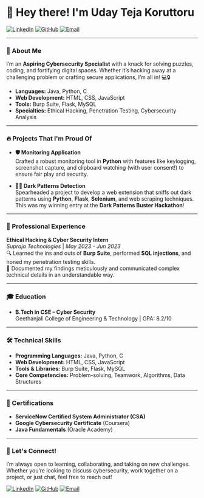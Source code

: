 # 👋 Hey there! I'm Uday Teja Koruttoru

[![LinkedIn](https://img.shields.io/badge/LinkedIn-Connect-blue?style=for-the-badge&logo=linkedin)](https://www.linkedin.com/in/uday-teja-koruttoru-462241263/)
[![GitHub](https://img.shields.io/badge/GitHub-Follow-lightgrey?style=for-the-badge&logo=github)](https://github.com/username)
[![Email](https://img.shields.io/badge/Email-Reach%20Me-red?style=for-the-badge&logo=gmail)](mailto:udayteja2003@gmail.com)

---

### 🚀 About Me

I’m an **Aspiring Cybersecurity Specialist** with a knack for solving puzzles, coding, and fortifying digital spaces. Whether it’s hacking away at a challenging problem or crafting secure applications, I’m all in! 💻🔒

- **Languages:** Java, Python, C
- **Web Development:** HTML, CSS, JavaScript
- **Tools:** Burp Suite, Flask, MySQL
- **Specialties:** Ethical Hacking, Penetration Testing, Cybersecurity Analysis

---

### 🔥 Projects That I'm Proud Of

- **🛡️ Monitoring Application**  
  Crafted a robust monitoring tool in **Python** with features like keylogging, screenshot capture, and clipboard watching (with user consent!) to ensure fair play and security.

- **🕵️‍♂️ Dark Patterns Detection**  
  Spearheaded a project to develop a web extension that sniffs out dark patterns using **Python**, **Flask**, **Selenium**, and web scraping techniques. This was my winning entry at the **Dark Patterns Buster Hackathon**!

---

### 💼 Professional Experience

**Ethical Hacking & Cyber Security Intern**  
_Supraja Technologies_ | *May 2023 - Jun 2023*  
🔍 Learned the ins and outs of **Burp Suite**, performed **SQL injections**, and honed my penetration testing skills.  
📄 Documented my findings meticulously and communicated complex technical details in an understandable way.

---

### 🎓 Education

- **B.Tech in CSE – Cyber Security**  
  Geethanjali College of Engineering & Technology | GPA: 8.2/10

---

### 🛠️ Technical Skills

- **Programming Languages:** Java, Python, C
- **Web Development:** HTML, CSS, JavaScript
- **Tools & Libraries:** Burp Suite, Flask, MySQL
- **Core Competencies:** Problem-solving, Teamwork, Algorithms, Data Structures

---

### 📜 Certifications

- **ServiceNow Certified System Administrator (CSA)**
- **Google Cybersecurity Certificate** (Coursera)
- **Java Fundamentals** (Oracle Academy)

---

### 🌟 Let's Connect!

I’m always open to learning, collaborating, and taking on new challenges. Whether you’re looking to discuss cybersecurity, work together on a project, or just chat, feel free to reach out!

[![LinkedIn](https://img.shields.io/badge/LinkedIn-Connect-blue?style=social&logo=linkedin)](https://www.linkedin.com/in/uday-teja-koruttoru-462241263/) [![GitHub](https://img.shields.io/badge/GitHub-Follow-lightgrey?style=social&logo=github)](https://github.com/username) [![Email](https://img.shields.io/badge/Email-Contact-red?style=social&logo=gmail)](mailto:udayteja2003@gmail.com)
